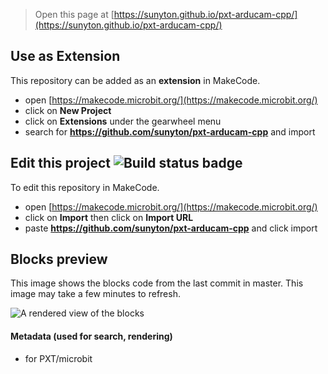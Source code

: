 
> Open this page at [https://sunyton.github.io/pxt-arducam-cpp/](https://sunyton.github.io/pxt-arducam-cpp/)

## Use as Extension

This repository can be added as an **extension** in MakeCode.

* open [https://makecode.microbit.org/](https://makecode.microbit.org/)
* click on **New Project**
* click on **Extensions** under the gearwheel menu
* search for **https://github.com/sunyton/pxt-arducam-cpp** and import

## Edit this project ![Build status badge](https://github.com/sunyton/pxt-arducam-cpp/workflows/MakeCode/badge.svg)

To edit this repository in MakeCode.

* open [https://makecode.microbit.org/](https://makecode.microbit.org/)
* click on **Import** then click on **Import URL**
* paste **https://github.com/sunyton/pxt-arducam-cpp** and click import

## Blocks preview

This image shows the blocks code from the last commit in master.
This image may take a few minutes to refresh.

![A rendered view of the blocks](https://github.com/sunyton/pxt-arducam-cpp/raw/master/.github/makecode/blocks.png)

#### Metadata (used for search, rendering)

* for PXT/microbit
<script src="https://makecode.com/gh-pages-embed.js"></script><script>makeCodeRender("{{ site.makecode.home_url }}", "{{ site.github.owner_name }}/{{ site.github.repository_name }}");</script>
